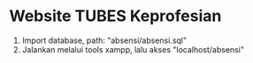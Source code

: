 # Website TUBES Keprofesian

1. Import database, path: "absensi/absensi.sql"
2. Jalankan melalui tools xampp, lalu akses "localhost/absensi"
